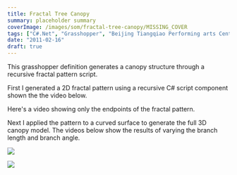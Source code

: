 ```yaml
---
title: Fractal Tree Canopy
summary: placeholder summary
coverImage: /images/som/fractal-tree-canopy/MISSING_COVER
tags: ["C#.Net", "Grasshopper", "Beijing Tiangqiao Performing arts Center"]
date: "2011-02-16"
draft: true
---
```


This grasshopper definition generates a canopy structure through a recursive fractal pattern script.


First I generated a 2D fractal pattern using a recursive C# script component shown the the video below.

Here's a video showing only the endpoints of the fractal pattern.

Next I applied the pattern to a curved surface to generate the full 3D canopy model. The videos below show the results of varying the branch length and branch angle.

![](/images/som/fractal-tree-canopy/tree-canopy.jpg)

![](/images/som/fractal-tree-canopy/Tree-Structure-Samples.png)
